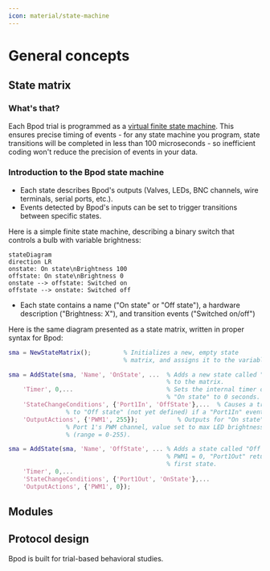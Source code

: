 ```yaml
---
icon: material/state-machine
---
```

# General concepts

## State matrix
### What's that?

Each Bpod trial is programmed as a [virtual finite state machine](http://www.google.com/url?q=http%3A%2F%2Fen.wikipedia.org%2Fwiki%2FVirtual_finite-state_machine&sa=D&sntz=1&usg=AOvVaw1DcMhaObbuC0WOA7hhGMCg). This ensures precise timing of events - for any state machine you program, state transitions will be completed in less than 100 microseconds - so inefficient coding won't reduce the precision of events in your data.

### Introduction to the Bpod state machine

- Each state describes Bpod's outputs (Valves, LEDs, BNC channels, wire terminals, serial ports, etc.).
- Events detected by Bpod's inputs can be set to trigger transitions between specific states.

Here is a simple finite state machine, describing a binary switch that controls a bulb with variable brightness:

```mermaid
stateDiagram
direction LR
onstate: On state\nBrightness 100
offstate: On state\nBrightness 0
onstate --> offstate: Switched on
offstate --> onstate: Switched off
```

- Each state contains a name ("On state" or "Off state"), a hardware description ("Brightness: X"), and transition events ("Switched on/off")

Here is the same diagram presented as a state matrix, written in proper syntax for Bpod:

```matlab
sma = NewStateMatrix();         % Initializes a new, empty state 
                                % matrix, and assigns it to the variable "sma".

sma = AddState(sma, 'Name', 'OnState', ...  % Adds a new state called "OnState" 
                                            % to the matrix. 
    'Timer', 0,...                          % Sets the internal timer of 
                                            % "On state" to 0 seconds. 
    'StateChangeConditions', {'Port1In', 'OffState'},...  % Causes a transition 
                % to "Off state" (not yet defined) if a "Port1In" event occurs. 
    'OutputActions', {'PWM1', 255});           % Outputs for "On state". PWM1 is
                % Port 1's PWM channel, value set to max LED brightness 
                % (range = 0-255). 

sma = AddState(sma, 'Name', 'OffState', ... % Adds a state called "Off state". 
                                            % PWM1 = 0, "Port1Out" returns to
                                            % first state. 
    'Timer', 0,...
    'StateChangeConditions', {'Port1Out', 'OnState'},...
    'OutputActions', {'PWM1', 0});
```

## Modules

## Protocol design
Bpod is built for trial-based behavioral studies.